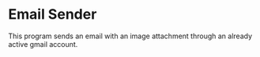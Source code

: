 #  Email Sender
This program sends an email with an image attachment through an already active gmail account. 
